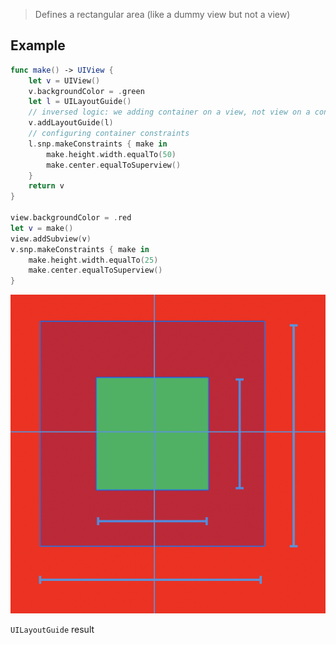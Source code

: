 > Defines a rectangular area (like a dummy view but not a view) 

## Example

```swift
func make() -> UIView {
	let v = UIView()
	v.backgroundColor = .green
	let l = UILayoutGuide()
	// inversed logic: we adding container on a view, not view on a container
	v.addLayoutGuide(l)
	// configuring container constraints
	l.snp.makeConstraints { make in
		make.height.width.equalTo(50)
		make.center.equalToSuperview()
	}
	return v
}

view.backgroundColor = .red
let v = make()
view.addSubview(v)
v.snp.makeConstraints { make in
	make.height.width.equalTo(25)
	make.center.equalToSuperview()
}
```

![](UILayoutGuide/Screenshot_2021-03-23_at_21.32.31.png)

`UILayoutGuide` result